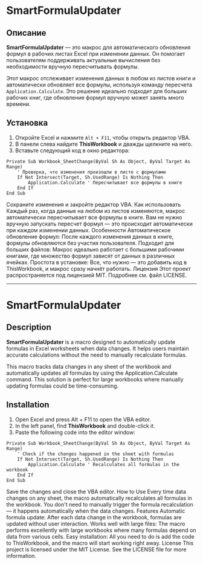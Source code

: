 # SmartFormulaUpdater

## Описание

**SmartFormulaUpdater** — это макрос для автоматического обновления формул в рабочих листах Excel при изменении данных. Он помогает пользователям поддерживать актуальные вычисления без необходимости вручную пересчитывать формулы.

Этот макрос отслеживает изменения данных в любом из листов книги и автоматически обновляет все формулы, используя команду пересчета `Application.Calculate`. Это решение идеально подходит для больших рабочих книг, где обновление формул вручную может занять много времени.

## Установка

1. Откройте Excel и нажмите `Alt + F11`, чтобы открыть редактор VBA.
2. В панели слева найдите **ThisWorkbook** и дважды щелкните на него.
3. Вставьте следующий код в окно редактора:

```vba
Private Sub Workbook_SheetChange(ByVal Sh As Object, ByVal Target As Range)
    ' Проверка, что изменения произошли в листе с формулами
    If Not Intersect(Target, Sh.UsedRange) Is Nothing Then
        Application.Calculate ' Пересчитывает все формулы в книге
    End If
End Sub
```
Сохраните изменения и закройте редактор VBA.
Как использовать
Каждый раз, когда данные на любом из листов изменяются, макрос автоматически пересчитывает все формулы в книге.
Вам не нужно вручную запускать пересчет формул — это происходит автоматически при каждом изменении данных.
Особенности
Автоматическое обновление формул: После каждого изменения данных в книге, формулы обновляются без участия пользователя.
Подходит для больших файлов: Макрос идеально работает с большими рабочими книгами, где множество формул зависят от данных в различных ячейках.
Простота в установке: Все, что нужно — это добавить код в ThisWorkbook, и макрос сразу начнёт работать.
Лицензия
Этот проект распространяется под лицензией MIT. Подробнее см. файл LICENSE.
_________________________________________________________________________________________________________________________________

# SmartFormulaUpdater

## Description
**SmartFormulaUpdater** is a macro designed to automatically update formulas in Excel worksheets when data changes. It helps users maintain accurate calculations without the need to manually recalculate formulas.

This macro tracks data changes in any sheet of the workbook and automatically updates all formulas by using the Application.Calculate command. This solution is perfect for large workbooks where manually updating formulas could be time-consuming.

## Installation
1. Open Excel and press Alt + F11 to open the VBA editor.
2. In the left panel, find **ThisWorkbook** and double-click it.
3. Paste the following code into the editor window:
```vba
Private Sub Workbook_SheetChange(ByVal Sh As Object, ByVal Target As Range)
    ' Check if the changes happened in the sheet with formulas
    If Not Intersect(Target, Sh.UsedRange) Is Nothing Then
        Application.Calculate ' Recalculates all formulas in the workbook
    End If
End Sub
```
Save the changes and close the VBA editor.
How to Use
Every time data changes on any sheet, the macro automatically recalculates all formulas in the workbook.
You don't need to manually trigger the formula recalculation — it happens automatically when the data changes.
Features
Automatic formula update: After each data change in the workbook, formulas are updated without user interaction.
Works well with large files: The macro performs excellently with large workbooks where many formulas depend on data from various cells.
Easy installation: All you need to do is add the code to ThisWorkbook, and the macro will start working right away.
License
This project is licensed under the MIT License. See the LICENSE file for more information.